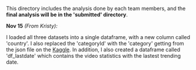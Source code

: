 This directory includes the analysis done by each team members, and the **final analysis will be in the 'submitted' directory**.

**Nov 15** *(From Kristy):*

I loaded all three datasets into a single dataframe, with a new column called 'country'. I also replaced the 'categoryId' with the 'category' getting from the json file on the [Kaggle](https://www.kaggle.com/rsrishav/youtube-trending-video-dataset). 
In addition, I also created a dataframe called 'df_lastdate' which contains the video statistics with the lastest trending date. 